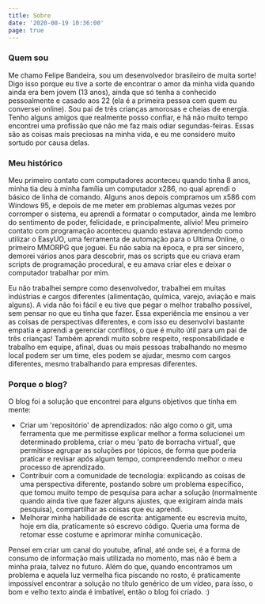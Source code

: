```yaml
---
title: Sobre
date: '2020-08-19 10:36:00'
page: true
---
```

### Quem sou

Me chamo Felipe Bandeira, sou um desenvolvedor brasileiro de muita sorte! Digo isso porque eu tive a sorte de encontrar o amor da minha vida quando ainda era bem jovem (13 anos), ainda que só tenha a conhecido pessoalmente e casado aos 22 (ela é a primeira pessoa com quem eu conversei online). Sou pai de três crianças amorosas e cheias de energia. Tenho alguns amigos que realmente posso confiar, e há não muito tempo encontrei uma profissão que não me faz mais odiar segundas-feiras. Essas são as coisas mais preciosas na minha vida, e eu me considero muito sortudo por causa delas.

### Meu histórico

Meu primeiro contato com computadores aconteceu quando tinha 8 anos, minha tia deu à minha família um computador x286, no qual aprendi o básico de linha de comando. Alguns anos depois compramos um x586 com Windows 95, e depois de me meter em problemas algumas vezes por corromper o sistema, eu aprendi a formatar o computador, ainda me lembro do sentimento de poder, felicidade, e principalmente, alívio! Meu primeiro contato com programação aconteceu quando estava aprendendo como utilizar o EasyUO, uma ferramenta de automação para o Ultima Online, o primeiro MMORPG que joguei. Eu não sabia na época, e pra ser sincero, demorei vários anos para descobrir, mas os scripts que eu criava eram scripts de programação procedural, e eu amava criar eles e deixar o computador trabalhar por mim.

Eu não trabalhei sempre como desenvolvedor, trabalhei em muitas indústrias e cargos diferentes (alimentação, química, varejo, aviação e mais alguns). A vida não foi fácil e eu tive que pegar o melhor trabalho possível, sem pensar no que eu tinha que fazer. Essa experiência me ensinou a ver as coisas de perspectivas diferentes, e com isso eu desenvolvi bastante empatia e aprendi a gerenciar conflitos, o que é muito útil para um pai de três crianças! Também aprendi muito sobre respeito, responsabilidade e trabalho em equipe, afinal, duas ou mais pessoas trabalhando no mesmo local podem ser um time, eles podem se ajudar, mesmo com cargos diferentes, mesmo trabalhando para empresas diferentes.

### Porque o blog?

O blog foi a solução que encontrei para alguns objetivos que tinha em mente:

- Criar um 'repositório' de aprendizados: não algo como o git, uma ferramenta que me permitisse explicar melhor a forma solucionei um determinado problema, criar o meu 'pato de borracha virtual', que permitisse agrupar as soluções por tópicos, de forma que poderia praticar e revisar após algum tempo, compreendendo melhor o meu processo de aprendizado.
- Contribuir com a comunidade de tecnologia: explicando as coisas de uma perspectiva diferente, postando sobre um problema específico, que tomou muito tempo de pesquisa para achar a solução (normalmente quando ainda tive que fazer alguns ajustes, que exigiram ainda mais pesquisa), compartilhar as coisas que eu aprendi.
- Melhorar minha habilidade de escrita: antigamente eu escrevia muito, hoje em dia, praticamente só escrevo código. Queria uma forma de retomar esse costume e aprimorar minha comunicação.

Pensei em criar um canal do youtube, afinal, até onde sei, é a forma de consumo de informação mais utilizada no momento, mas não é bem a minha praia, talvez no futuro. Além do que, quando encontramos um problema e aquela luz vermelha fica piscando no rosto, é praticamente impossível encontrar a solução no título genérico de um vídeo, para isso, o bom e velho texto ainda é imbatível, então o blog foi criado. :)
